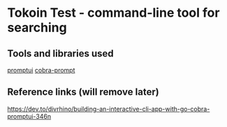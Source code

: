 # Tokoin Test - command-line tool for searching

## Tools and libraries used

[promptui](https://github.com/manifoldco/promptui)
[cobra-prompt](cobra-prompt)

## Reference links (will remove later)

https://dev.to/divrhino/building-an-interactive-cli-app-with-go-cobra-promptui-346n
